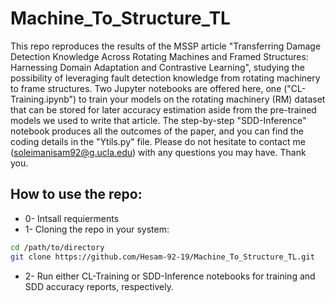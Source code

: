 # Machine_To_Structure_TL

This repo reproduces the results of the MSSP article "Transferring Damage Detection Knowledge Across Rotating Machines and Framed Structures: Harnessing Domain Adaptation and Contrastive Learning", studying the possibility of leveraging fault detection knowledge from rotating machinery to frame structures. Two Jupyter notebooks are offered here, one ("CL-Training.ipynb") to train your models on the rotating machinery (RM) dataset that can be stored for later accuracy estimation aside from the pre-trained models we used to write that article. The step-by-step "SDD-Inference" notebook produces all the outcomes of the paper, and you can find the coding details in the "Ytils.py" file. Please do not hesitate to contact me (soleimanisam92@g.ucla.edu) with any questions you may have. Thank you.

## How to use the repo:
* 0- Intsall requierments
* 1- Cloning the repo in your system:
```bash 
cd /path/to/directory
git clone https://github.com/Hesam-92-19/Machine_To_Structure_TL.git
```
* 2- Run either CL-Training or SDD-Inference notebooks for training and SDD accuracy reports, respectively.




